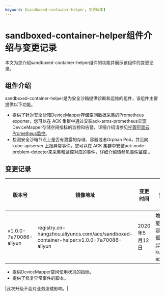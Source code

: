 ```yaml
---
keyword: [sandboxed-container-helper, 变更版本]
---
```


# sandboxed-container-helper组件介绍与变更记录

本文为您介绍sandboxed-container-helper组件的功能并展示该组件的变更记录。

## 组件介绍

sandboxed-container-helper是为安全沙箱提供诊断和运维的组件，该组件主要提供以下功能。

-   提供了针对安全沙箱DeviceMapper存储空间数据采集的Prometheus exporter，您可以在 ACK 集群中通过安装ack-arms-prometheus实现DeviceMapper存储空间指标的监控和告警，详细介绍请参见[托管阿里云Prometheus监控](/cn.zh-CN/Kubernetes集群用户指南/监控管理/托管阿里云Prometheus监控.md)。
-   检测安全沙箱节点上是否有泄露的存储、容器或者Orphan Pod，并且向 kube-apiserver 上报异常事件。您可以在 ACK 集群中安装ack-node-problem-detector来采集和监控对应的事件，详细介绍请参见[事件监控](/cn.zh-CN/Kubernetes集群用户指南/监控管理/事件监控.md) 。

## 变更记录

|版本号|镜像地址|变更时间|变更内容|变更影响|
|---|----|----|----|----|
|v1.0.0-7a70086-aliyun|registry.cn-hangzhou.aliyuncs.com/acs/sandboxed-container-helper:v1.0.0-7a70086-aliyun|2020年5月12日|增加新功能：-   上报容器泄漏、孤儿Pod的异常事件给kube-apiserver。
-   提供DeviceMapper空间使用状况的指标。
-   提供了修复异常事件的脚本。

|此次升级不会对业务造成影响。|

